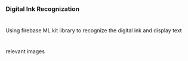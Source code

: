 ### Digital Ink Recognization

#

Using firebase ML kit library to recognize the digital ink and display text

#
relevant images